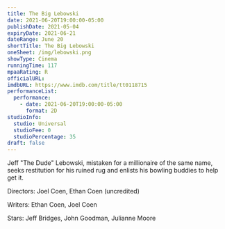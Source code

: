 ```yaml
---
title: The Big Lebowski
date: 2021-06-20T19:00:00-05:00
publishDate: 2021-05-04
expiryDate: 2021-06-21
dateRange: June 20
shortTitle: The Big Lebowski
oneSheet: /img/lebowski.png
showType: Cinema
runningTime: 117
mpaaRating: R
officialURL:
imdbURL: https://www.imdb.com/title/tt0118715
performanceList:
  performance:
    - date: 2021-06-20T19:00:00-05:00
      format: 2D
studioInfo:
  studio: Universal
  studioFee: 0
  studioPercentage: 35
draft: false
---
```


Jeff "The Dude" Lebowski, mistaken for a millionaire of the same name, seeks restitution for his ruined rug and enlists his bowling buddies to help get it.

Directors: Joel Coen, Ethan Coen (uncredited)

Writers: Ethan Coen, Joel Coen

Stars: Jeff Bridges, John Goodman, Julianne Moore
